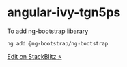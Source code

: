 # angular-ivy-tgn5ps

To add ng-bootstrap libarary

`ng add @ng-bootstrap/ng-bootstrap`



[Edit on StackBlitz ⚡️](https://stackblitz.com/edit/angular-ivy-tgn5ps)